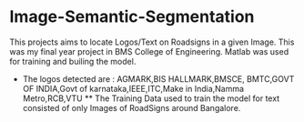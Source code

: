 # Image-Semantic-Segmentation
This projects aims to locate Logos/Text on Roadsigns in a given Image.
This was my final year project in BMS College of Engineering.
Matlab was used for training and builing the model.

* The logos detected are :
AGMARK,BIS HALLMARK,BMSCE, BMTC,GOVT OF INDIA,Govt of karnataka,IEEE,ITC,Make in India,Namma Metro,RCB,VTU
** The Training Data used to train the model for text consisted of  only Images of  RoadSigns around Bangalore.
